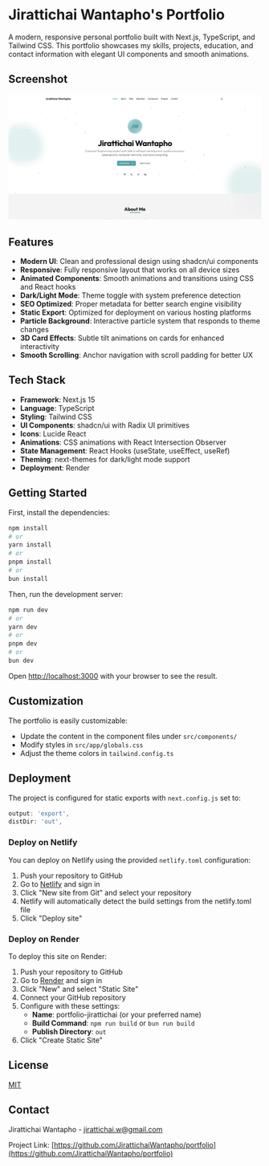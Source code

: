 # Jirattichai Wantapho's Portfolio

A modern, responsive personal portfolio built with Next.js, TypeScript, and Tailwind CSS. This portfolio showcases my skills, projects, education, and contact information with elegant UI components and smooth animations.

## Screenshot

![Portfolio Screenshot](./Screenshot%202025-03-28%20213826.png)

## Features

- **Modern UI**: Clean and professional design using shadcn/ui components
- **Responsive**: Fully responsive layout that works on all device sizes
- **Animated Components**: Smooth animations and transitions using CSS and React hooks
- **Dark/Light Mode**: Theme toggle with system preference detection
- **SEO Optimized**: Proper metadata for better search engine visibility
- **Static Export**: Optimized for deployment on various hosting platforms
- **Particle Background**: Interactive particle system that responds to theme changes
- **3D Card Effects**: Subtle tilt animations on cards for enhanced interactivity
- **Smooth Scrolling**: Anchor navigation with scroll padding for better UX

## Tech Stack

- **Framework**: Next.js 15
- **Language**: TypeScript
- **Styling**: Tailwind CSS
- **UI Components**: shadcn/ui with Radix UI primitives
- **Icons**: Lucide React
- **Animations**: CSS animations with React Intersection Observer
- **State Management**: React Hooks (useState, useEffect, useRef)
- **Theming**: next-themes for dark/light mode support
- **Deployment**: Render

## Getting Started

First, install the dependencies:

```bash
npm install
# or
yarn install
# or
pnpm install
# or
bun install
```

Then, run the development server:

```bash
npm run dev
# or
yarn dev
# or
pnpm dev
# or
bun dev
```

Open [http://localhost:3000](http://localhost:3000) with your browser to see the result.

## Customization

The portfolio is easily customizable:

- Update the content in the component files under `src/components/`
- Modify styles in `src/app/globals.css`
- Adjust the theme colors in `tailwind.config.ts`

## Deployment

The project is configured for static exports with `next.config.js` set to:

```js
output: 'export',
distDir: 'out',
```

### Deploy on Netlify

You can deploy on Netlify using the provided `netlify.toml` configuration:

1. Push your repository to GitHub
2. Go to [Netlify](https://app.netlify.com/) and sign in
3. Click "New site from Git" and select your repository
4. Netlify will automatically detect the build settings from the netlify.toml file
5. Click "Deploy site"

### Deploy on Render

To deploy this site on Render:

1. Push your repository to GitHub
2. Go to [Render](https://render.com/) and sign in
3. Click "New" and select "Static Site"
4. Connect your GitHub repository
5. Configure with these settings:
   - **Name**: portfolio-jirattichai (or your preferred name)
   - **Build Command**: `npm run build` or `bun run build`
   - **Publish Directory**: `out`
6. Click "Create Static Site"

## License

[MIT](LICENSE)

## Contact

Jirattichai Wantapho - [jirattichai.w@gmail.com](mailto:jirattichai.w@gmail.com)

Project Link: [https://github.com/JirattichaiWantapho/portfolio](https://github.com/JirattichaiWantapho/portfolio)
